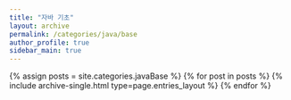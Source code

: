 ```yaml
---
title: "자바 기초"
layout: archive
permalink: /categories/java/base
author_profile: true
sidebar_main: true
---
```


{% assign posts = site.categories.javaBase %}
{% for post in posts %} {% include archive-single.html type=page.entries_layout %}
{% endfor %}
